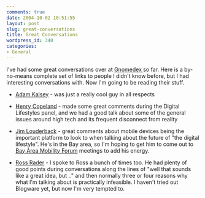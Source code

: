 ```yaml
---
comments: true
date: 2004-10-02 10:51:55
layout: post
slug: great-conversations
title: Great Conversations
wordpress_id: 340
categories:
- General
---
```


I've had some great conversations over at [Gnomedex ](http://www.gnomedex.com) so far.  Here is a by-no-means complete set of links to people I didn't know before, but I had interesting conversations with.  Now I'm going to be reading their stuff.




  * [Adam Kalsey](http://www.kalsey.com/blog/) - was just a really cool guy in all respects


  * [Henry Copeland](http://www.blogads.com/) - made some great comments during the Digital Lifestyles panel, and we had a good talk about some of the general issues around high tech and its frequent disconnect from reality


  * [Jim Louderback](http://blog.ziffdavis.com/louderback/) - great comments about mobile devices being the important platform to look to when talking about the future of "the digital lifestyle".  He's in the Bay area, so I'm hoping to get him to come out to [Bay Area Mobility Forum](http://www.mobilityforum.org) meetings to add his energy.


  * [Ross Rader](http://blog.blogware.com/blog) - I spoke to Ross a bunch of times too. He had plenty of good points during conversations along the lines of "well that sounds like a great idea, but .." and then normally three or four reasons why what I'm talking about is practically infeasible. I haven't tried out Blogware yet, but now I'm very tempted to.



